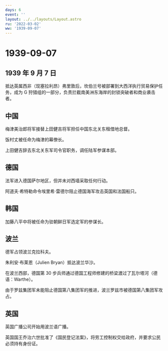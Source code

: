 ```yaml
---
days: 6
event: ''
layout: ../../layouts/Layout.astro
ru: '2022-03-02'
ww: '1939-09-07'
---
```


# 1939-09-07

## 1939 年 9 月 7 日

抵达英属西非（现塞拉利昂）弗里敦后，坎伯兰号被部署到大西洋执行贸易保护任务，成为
G 狩猎组的一部分，负责拦截南美洲东海岸的封锁突破者和商业袭击者。

## 中国

梅津美治郎将军接替上田健吉将军担任中国东北关东租借地总督。

饭村丈被任命为梅津的幕僚长。

上田健吉辞去东北关东军司令官职务，调任陆军参谋本部。

## 德国

法军进入德国萨尔地区，但并未对西墙采取任何行动。

阿道夫·希特勒命令埃里希·雷德尔阻止德国海军攻击英国和法国船只。

## 韩国

加藤八平中将被任命为驻朝鲜日军选定军的参谋长。

## 波兰

德军占领波兰克拉科夫。

朱利安·布莱恩（Julien Bryan）抵达波兰华沙。

在波兰西部，德国第 30
步兵师通过德国工程师修建的桥梁渡过了瓦尔塔河（德语：Warthe）。

由于罗兹集团军未能阻止德国第八集团军的推进，波兰罗兹市被德国第八集团军攻占。

## 英国

英国广播公司开始用波兰语广播。

英国国王乔治六世批准了《国民登记法案》，将劳工控制权交给政府，并要求公民必须持有身份证。
